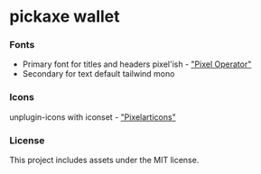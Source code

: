 # pickaxe wallet

### Fonts

* Primary font for titles and headers pixel'ish - ["Pixel Operator"](https://www.dafont.com/pixel-operator.font?text=Whereas+disregard+and+contempt+for+human+rights+have+resulted)
* Secondary for text default tailwind mono


### Icons

unplugin-icons with iconset - ["Pixelarticons"](https://icones.js.org/collection/pixelarticons)

### License

This project includes assets under the MIT license.
